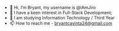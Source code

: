 - 👋 Hi, I’m Bryant, my username is @iAmJiro
- 👀 I have a keen interest in Full-Stack Development;
- 🌱 I am studying Information Technology / Third Year
- 📫 How to reach me - bryantcavinta24@gmail.com
